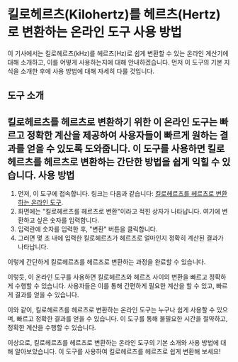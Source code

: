 킬로헤르츠(Kilohertz)를 헤르츠(Hertz)로 변환하는 온라인 도구 사용 방법
===============================================

이 기사에서는 킬로헤르츠(kHz)를 헤르츠(Hz)로 쉽게 변환할 수 있는 온라인 계산기에 대해 소개하고, 이를 어떻게 사용하는지에 대해 안내하겠습니다. 먼저 이 도구의 기본 지식을 소개한 후에 사용 방법에 대해 자세히 다룰 것입니다.

도구 소개
-----

킬로헤르츠를 헤르츠로 변환하기 위한 이 온라인 도구는 빠르고 정확한 계산을 제공하여 사용자들이 빠르게 원하는 결과를 얻을 수 있도록 도와줍니다. 이 도구를 사용하면 킬로헤르츠를 헤르츠로 변환하는 간단한 방법을 쉽게 익힐 수 있습니다. 사용 방법
-----

1. 먼저, 이 도구에 접속합니다. 링크는 다음과 같습니다: [킬로헤르츠를 헤르츠로 변환하는 온라인 도구](https://www.onlinecalculatorsfree.com/ko/convert/kilohertz-to-hertz.html).
2. 화면에는 "킬로헤르츠를 헤르츠로 변환"이라고 적힌 상자가 나타납니다. 여기에 변환하고 싶은 숫자를 입력합니다.
3. 입력란에 숫자를 입력한 후, "변환" 버튼을 클릭합니다.
4. 그러면 몇 초 내에 입력한 킬로헤르츠가 헤르츠로 얼마인지 정확히 계산된 결과가 나타납니다.

이렇게 간단하게 킬로헤르츠를 헤르츠로 변환하는 과정을 완료할 수 있습니다.

이렇듯, 이 온라인 도구를 사용하면 킬로헤르츠와 헤르츠 사이의 변환을 빠르고 정확하게 수행할 수 있습니다. 사용자들은 이를 통해 간편하게 필요한 계산을 할 수 있고, 빠르게 결과를 얻을 수 있습니다.

이와 같이, 킬로헤르츠를 헤르츠로 변환하는 온라인 도구는 누구나 쉽게 사용할 수 있으며, 빠르고 정확한 결과를 얻을 수 있습니다. 이 도구를 통해 불필요한 시간을 절약하고, 정확한 계산을 수행할 수 있습니다.

이상으로, 킬로헤르츠를 헤르츠로 변환하는 온라인 도구의 기본 소개와 사용 방법에 대해 알아보았습니다. 이 도구를 사용하여 킬로헤르츠를 헤르츠로 쉽게 변환해 보세요!